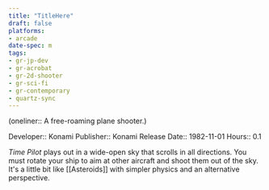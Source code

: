 ```yaml
---
title: "TitleHere"
draft: false
platforms:
- arcade
date-spec: m
tags:
- gr-jp-dev
- gr-acrobat
- gr-2d-shooter 
- gr-sci-fi
- gr-contemporary 
- quartz-sync
---
```


(oneliner:: A free-roaming plane shooter.)

Developer:: Konami
Publisher:: Konami
Release Date:: 1982-11-01
Hours:: 0.1

*Time Pilot* plays out in a wide-open sky that scrolls in all directions. You must rotate your ship to aim at other aircraft and shoot them out of the sky. It's a little bit like [[Asteroids]] with simpler physics and an alternative perspective.